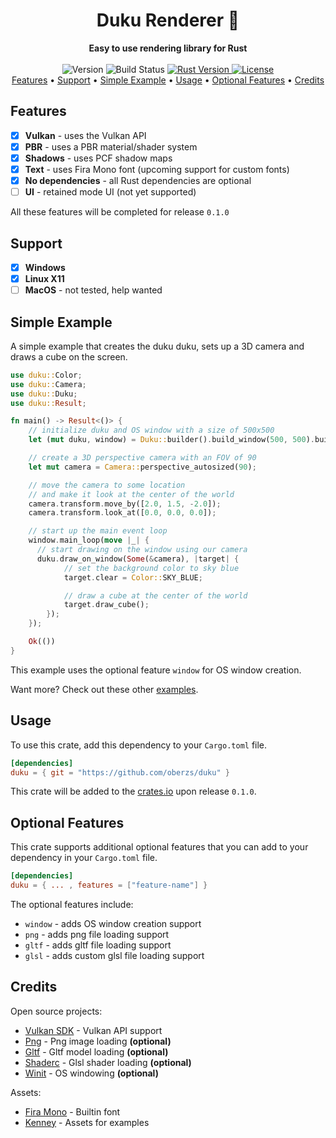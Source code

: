 <h1 align="center">Duku Renderer 🎨</h1>

<div align="center">
  <strong>Easy to use rendering library for Rust</strong>
</div>

<br />

<div align="center">
  <!-- Version -->
  <span>
    <img src="https://img.shields.io/badge/version-Work%20In%20Progress-yellow?style=flat-square" alt="Version" />
  </span>
  <!-- Build status -->
  <span>
    <img src="https://img.shields.io/github/workflow/status/oberzs/duku/Full%20Build?style=flat-square" alt="Build Status" />
  </span>
  <!-- Rust Version -->
  <a href="https://www.rust-lang.org/">
    <img src="https://img.shields.io/badge/rust-1.46.0-orange?style=flat-square" alt="Rust Version" />
  </a>
  <!-- License -->
  <a href="https://github.com/oberzs/duku/blob/develop/LICENSE">
    <img src="https://img.shields.io/github/license/oberzs/duku?style=flat-square" alt="License" />
  </a>
</div>

<div align="center">
  <a href="#features">Features</a> •
  <a href="#support">Support</a> •
  <a href="#simple-example">Simple Example</a> •
  <a href="#usage">Usage</a> •
  <a href="#optional-features">Optional Features</a> •
  <a href="#credits">Credits</a>
</div>

## Features

- [x] **Vulkan** - uses the Vulkan API
- [x] **PBR** - uses a PBR material/shader system
- [x] **Shadows** - uses PCF shadow maps
- [x] **Text** - uses Fira Mono font (upcoming support for custom fonts)
- [x] **No dependencies** - all Rust dependencies are optional
- [ ] **UI** - retained mode UI (not yet supported)

All these features will be completed for release `0.1.0`

## Support

- [x] **Windows**
- [x] **Linux X11**
- [ ] **MacOS** - not tested, help wanted

## Simple Example

A simple example that creates the duku duku, sets up a 3D camera
and draws a cube on the screen.

```rust
use duku::Color;
use duku::Camera;
use duku::Duku;
use duku::Result;

fn main() -> Result<()> {
    // initialize duku and OS window with a size of 500x500
    let (mut duku, window) = Duku::builder().build_window(500, 500).build()?;

    // create a 3D perspective camera with an FOV of 90
    let mut camera = Camera::perspective_autosized(90);

    // move the camera to some location
    // and make it look at the center of the world
    camera.transform.move_by([2.0, 1.5, -2.0]);
    camera.transform.look_at([0.0, 0.0, 0.0]);

    // start up the main event loop
    window.main_loop(move |_| {
      // start drawing on the window using our camera
      duku.draw_on_window(Some(&camera), |target| {
            // set the background color to sky blue
            target.clear = Color::SKY_BLUE;

            // draw a cube at the center of the world
            target.draw_cube();
        });
    });

    Ok(())
}
```

This example uses the optional feature `window` for OS window creation.

Want more? Check out these other [examples](https://github.com/oberzs/duku/tree/develop/examples).

## Usage

To use this crate, add this dependency to your `Cargo.toml` file.

```toml
[dependencies]
duku = { git = "https://github.com/oberzs/duku" }
```

This crate will be added to the [crates.io](https://crates.io) upon
release `0.1.0`.

## Optional Features

This crate supports additional optional features that you can add
to your dependency in your `Cargo.toml` file.

```toml
[dependencies]
duku = { ... , features = ["feature-name"] }
```

The optional features include:

- `window` - adds OS window creation support
- `png` - adds png file loading support
- `gltf` - adds gltf file loading support
- `glsl` - adds custom glsl file loading support

## Credits

Open source projects:

- [Vulkan SDK](https://vulkan.lunarg.com/) - Vulkan API support
- [Png](https://github.com/image-rs/image-png) - Png image loading **(optional)**
- [Gltf](https://github.com/gltf-rs/gltf) - Gltf model loading **(optional)**
- [Shaderc](https://github.com/google/shaderc-rs) - Glsl shader loading **(optional)**
- [Winit](https://github.com/rust-windowing/winit) - OS windowing **(optional)**

Assets:

- [Fira Mono](https://fonts.google.com/specimen/Fira+Mono?query=fira) - Builtin font
- [Kenney](https://www.kenney.nl/assets) - Assets for examples
